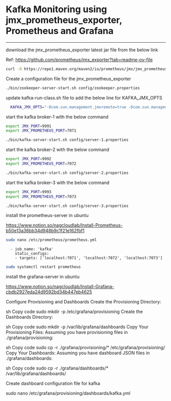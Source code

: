 
# Kafka Monitoring using jmx_prometheus_exporter, Prometheus and Grafana
------------------------------------------------------------------------



download the jmx_prometheus_exporter latest jar file from the below link

Ref: https://github.com/prometheus/jmx_exporter?tab=readme-ov-file

```bash
curl -O https://repo1.maven.org/maven2/io/prometheus/jmx/jmx_prometheus_javaagent/1.0.1/jmx_prometheus_javaagent-1.0.1.jar
```


Create a configuration file for the jmx_prometheus_exporter


<!-- zookeeper -->
```bash
./bin/zookeeper-server-start.sh config/zookeeper.properties
```


update kafka-run-class.sh file to add the below line for KAFKA_JMX_OPTS


```bash
  KAFKA_JMX_OPTS="-Dcom.sun.management.jmxremote=true -Dcom.sun.management.jmxremote.authenticate=false -Dcom.sun.management.jmxremote.ssl=false -Djava.rmi.server.hostname=localhost -Djava.net.preferIPv4Stack=true -javaagent:/home/nag/kafka-monitoring/jmx_prometheus_javaagent-1.0.1.jar=$JMX_PROMETHEUS_PORT:/home/nag/kafka-monitoring/jmx_exporter_kafka_broker.yml"
```

start the kafka broker-1 with the below command
```bash
export JMX_PORT=9991
export JMX_PROMETHEUS_PORT=7071

./bin/kafka-server-start.sh config/server-1.properties
```

start the kafka broker-2 with the below command
```bash
export JMX_PORT=9992
export JMX_PROMETHEUS_PORT=7072

./bin/kafka-server-start.sh config/server-2.properties
```

start the kafka broker-3 with the below command
```bash
export JMX_PORT=9993
export JMX_PROMETHEUS_PORT=7073

./bin/kafka-server-start.sh config/server-3.properties
```


install the prometheus-server in ubuntu

https://www.notion.so/nagcloudlab/Install-Prometheus-b50e13a36bb34d948b9c1f21e162fbf1

```bash
sudo nano /etc/prometheus/prometheus.yml
```

```properties
  - job_name: 'kafka'
    static_configs:
    - targets: ['localhost:7071', 'localhost:7072', 'localhost:7073']
```

```bash
sudo systemctl restart prometheus
```



install the grafana-server in ubuntu

https://www.notion.so/nagcloudlab/Install-Grafana-cbdb2927eda24d9592bd34b447eb4625

Configure Provisioning and Dashboards
Create the Provisioning Directory:

sh
Copy code
sudo mkdir -p /etc/grafana/provisioning
Create the Dashboards Directory:

sh
Copy code
sudo mkdir -p /var/lib/grafana/dashboards
Copy Your Provisioning Files:
Assuming you have provisioning files in ./grafana/provisioning:

sh
Copy code
sudo cp -r ./grafana/provisioning/* /etc/grafana/provisioning/
Copy Your Dashboards:
Assuming you have dashboard JSON files in ./grafana/dashboards:

sh
Copy code
sudo cp -r ./grafana/dashboards/* /var/lib/grafana/dashboards/


Create dashboard configuration file for kafka

sudo nano /etc/grafana/provisioning/dashboards/kafka.yml
